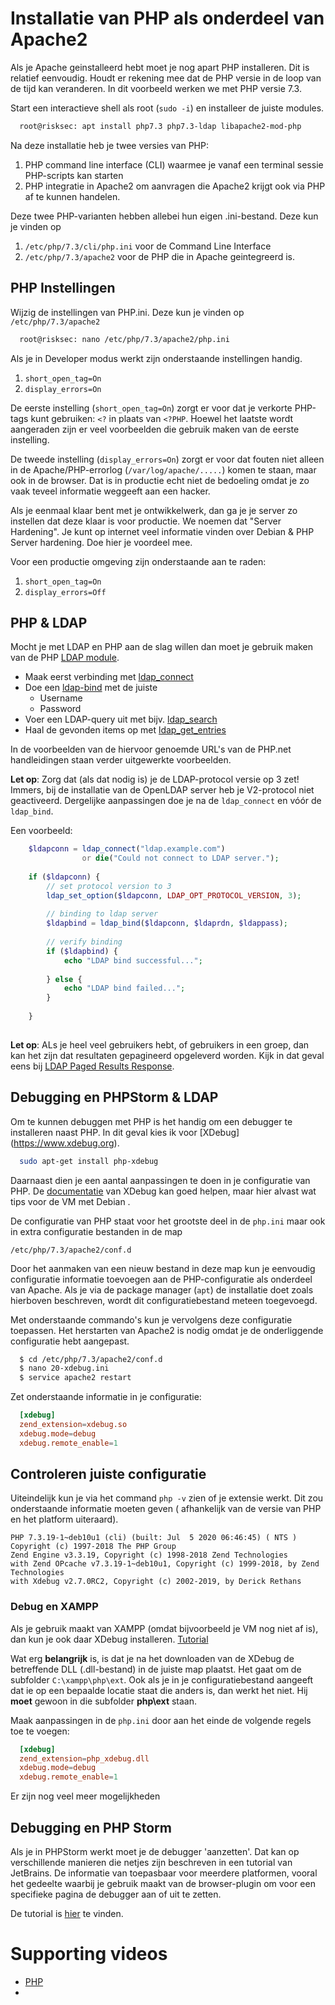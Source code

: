 # Installatie van PHP als onderdeel van Apache2

Als je Apache geinstalleerd hebt moet je nog apart PHP installeren. Dit is relatief eenvoudig. Houdt 
er rekening mee dat de PHP versie in de loop van de tijd kan veranderen. In dit voorbeeld werken
we met PHP versie 7.3.

Start een interactieve shell als root (`sudo -i`) en installeer de juiste modules.
```bash
  root@risksec: apt install php7.3 php7.3-ldap libapache2-mod-php
```

Na deze installatie heb je twee versies van PHP:
  1. PHP command line interface (CLI) waarmee je vanaf een terminal sessie PHP-scripts kan starten
  1. PHP integratie in Apache2 om aanvragen die Apache2 krijgt ook via PHP af te kunnen handelen.
  
Deze twee PHP-varianten hebben allebei hun eigen .ini-bestand. Deze kun je vinden op

  1. `/etc/php/7.3/cli/php.ini` voor de Command Line Interface
  1. `/etc/php/7.3/apache2` voor de PHP die in Apache geintegreerd is.
  
## PHP Instellingen
Wijzig de instellingen van PHP.ini. Deze kun je vinden op `/etc/php/7.3/apache2`

```bash
  root@risksec: nano /etc/php/7.3/apache2/php.ini
```

Als je in Developer modus werkt zijn onderstaande instellingen handig.
 1. `short_open_tag=On`
 1. `display_errors=On`

De eerste instelling (`short_open_tag=On`) zorgt er voor dat je verkorte PHP-tags kunt gebruiken: `<?` in plaats 
van `<?PHP`. Hoewel het laatste wordt aangeraden zijn er veel voorbeelden die gebruik maken
van de eerste instelling.

De tweede instelling (`display_errors=On`) zorgt er voor dat fouten niet alleen in de Apache/PHP-errorlog
(`/var/log/apache/.....`) komen te staan, maar ook in de browser. Dat is in productie echt niet de bedoeling
omdat je zo vaak teveel informatie weggeeft aan een hacker. 

Als je eenmaal klaar bent met je ontwikkelwerk, dan ga je je server zo instellen dat deze 
klaar is voor productie. We noemen dat "Server Hardening". Je kunt op internet veel
informatie vinden over Debian & PHP Server hardening. Doe hier je voordeel mee.

Voor een productie omgeving zijn onderstaande aan te raden:
 1. `short_open_tag=On`
 1. `display_errors=Off`

## PHP & LDAP
Mocht je met LDAP en PHP aan de slag willen dan moet je gebruik maken van de PHP 
[LDAP module](http://php.net/manual/en/book.ldap.php).

  * Maak eerst verbinding met [ldap_connect](http://php.net/manual/en/function.ldap-connect.php)
  * Doe een [ldap-bind](http://php.net/manual/en/function.ldap-bind.php) met de juiste
    * Username
    * Password
  * Voer een LDAP-query uit met bijv. [ldap_search](http://php.net/manual/en/function.ldap-search.php)
  * Haal de gevonden items op met [ldap_get_entries](http://php.net/manual/en/function.ldap-get-entries.php)
  
In de voorbeelden van de hiervoor genoemde URL's van de PHP.net handleidingen staan verder uitgewerkte voorbeelden. 

**Let op**: Zorg dat (als dat nodig is) je de LDAP-protocol versie op 3 zet! Immers, bij de installatie van de OpenLDAP
server heb je V2-protocol niet geactiveerd. Dergelijke aanpassingen doe je na de `ldap_connect` en vóór de `ldap_bind`. 

Een voorbeeld:
```php
    $ldapconn = ldap_connect("ldap.example.com")
                or die("Could not connect to LDAP server.");
    
    if ($ldapconn) {
        // set protocol version to 3
        ldap_set_option($ldapconn, LDAP_OPT_PROTOCOL_VERSION, 3);
        
        // binding to ldap server
        $ldapbind = ldap_bind($ldapconn, $ldaprdn, $ldappass);
        
        // verify binding
        if ($ldapbind) {
            echo "LDAP bind successful...";
            
        } else {
            echo "LDAP bind failed...";
        }
        
    }
  
```

**Let op**: ALs je heel veel gebruikers hebt, of gebruikers in een groep, dan kan het zijn dat resultaten gepagineerd
opgeleverd worden. Kijk in dat geval eens bij [LDAP Paged Results Response](http://php.net/manual/en/function.ldap-control-paged-result-response.php).
   
   
## Debugging en PHPStorm & LDAP
Om te kunnen debuggen met PHP is het handig om een debugger te installeren naast PHP. In dit geval kies ik voor [XDebug]
(https://www.xdebug.org). 

```bash
  sudo apt-get install php-xdebug
```
Daarnaast dien je een aantal aanpassingen te doen in je configuratie van PHP. De [documentatie](https://xdebug.org/docs/install#configure-php)
van XDebug kan goed helpen, maar hier alvast wat tips voor de VM met Debian .

De configuratie van PHP staat voor het grootste deel in de `php.ini` maar ook in extra configuratie bestanden in de map

`/etc/php/7.3/apache2/conf.d`

Door het aanmaken van een nieuw bestand in deze map kun je eenvoudig configuratie informatie toevoegen aan de PHP-configuratie
als onderdeel van Apache. Als je via de package manager (`apt`) de installatie doet zoals hierboven beschreven, wordt
dit configuratiebestand meteen toegevoegd. 

Met onderstaande commando's kun je vervolgens deze configuratie toepassen. Het herstarten van Apache2 is nodig
omdat je de onderliggende configuratie hebt aangepast. 

```bash
  $ cd /etc/php/7.3/apache2/conf.d
  $ nano 20-xdebug.ini
  $ service apache2 restart 
```

Zet onderstaande informatie in je configuratie:
```conf
  [xdebug]
  zend_extension=xdebug.so
  xdebug.mode=debug
  xdebug.remote_enable=1
```

## Controleren juiste configuratie
Uiteindelijk kun je via het command `php -v` zien of je extensie werkt. Dit zou onderstaande informatie moeten geven (
afhankelijk van de versie van PHP en het platform uiteraard).

```
PHP 7.3.19-1~deb10u1 (cli) (built: Jul  5 2020 06:46:45) ( NTS )
Copyright (c) 1997-2018 The PHP Group
Zend Engine v3.3.19, Copyright (c) 1998-2018 Zend Technologies
with Zend OPcache v7.3.19-1~deb10u1, Copyright (c) 1999-2018, by Zend Technologies
with Xdebug v2.7.0RC2, Copyright (c) 2002-2019, by Derick Rethans
```

### Debug en XAMPP
Als je gebruik maakt van XAMPP (omdat bijvoorbeeld je VM nog niet af is), dan kun je ook daar XDebug installeren.
[Tutorial](gist.github.com/odan/1abe76d373a9cbb15bed)

Wat erg **belangrijk** is, is dat je na het downloaden van de XDebug de betreffende DLL (.dll-bestand) in de juiste map
plaatst. Het gaat om de subfolder `C:\xampp\php\ext`. Ook als je in je configuratiebestand aangeeft dat ie op een bepaalde
locatie staat die anders is, dan werkt het niet. Hij **moet** gewoon in die subfolder **php\ext** staan.

Maak aanpassingen in de `php.ini`  door aan het einde de volgende regels toe te voegen:

```conf
  [xdebug]
  zend_extension=php_xdebug.dll
  xdebug.mode=debug
  xdebug.remote_enable=1
```

Er zijn nog veel meer mogelijkheden


## Debugging en PHP Storm
Als je in PHPStorm werkt moet je de debugger 'aanzetten'. Dat kan op verschillende manieren die netjes zijn beschreven
in een tutorial van JetBrains. De informatie van toepasbaar voor meerdere platformen, vooral het gedeelte waarbij je 
gebruik maakt van de browser-plugin om voor een specifieke pagina de debugger aan of uit te zetten.

De tutorial is [hier](jetbrains.com/help/phpstorm/configuring-xdebug.html) te vinden.


# Supporting videos
  * [PHP](https://web.microsoftstream.com/video/e751ac72-d9ff-412a-9ea4-b1f1e34c6f78)
  * 
